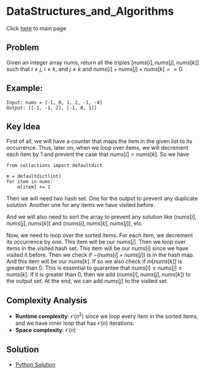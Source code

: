 # DataStructures_and_Algorithms
Click [here](../../README.md) to main page

## Problem
Given an integer array nums, return all the triples $[nums[i], nums[j], nums[k]]$ such that $i \neq j$, $i \neq k$, and $j \neq k$ and $nums[i] + nums[j] + nums[k] == 0$.

## Example:
```
Input: nums = [-1, 0, 1, 2, -1, -4]
Output: [[-1, -1, 2], [-1, 0, 1]]
```

## Key Idea
First of all, we will have a counter that maps the item in the given list to its occurrence. Thus, later on, when we loop over items, we will decrement each item by 1 and prevent the case that $nums[i] > nums[k]$. 
So we have 
```
from collections import defaultdict

m = defaultdict(int)
for item in nums:
    m[item] += 1
```

Then we will need two hash set. One for the output to prevent any duplicate solution. Another one for any items we have visited before.

And we will also need to sort the array to prevent any solution like $(nums[i], nums[j], nums[k])$ and $(nums[i], nums[k], nums[j])$, etc. 

Now, we need to loop over the sorted items. For each item, we decrement its occurrence by one. This item will be our $nums[j]$. Then we loop over items in the visited hash set. This item will be our $nums[i]$ since we have visited it before. Then we check if $-(nums[i] + nums[j])$ is in the hash map. And this item will be our $nums[k]$. If so we also check if $m[nums[k]]$ is greater than 0. This is essential to guarantee that $nums[i] \leq nums[j] \leq nums[k]$. If it is greater than 0, then we add $(nums[i], nums[j], nums[k])$ to the output set. At the end, we can add $nums[j]$ to the visited set. 

## Complexity Analysis
- **Runtime complexity**: $\mathcal{O}(n^2)$ since we loop every item in the sorted items, and we have inner loop that has $\mathcal{O}(n)$ iterations.
- **Space complexity**: $\mathcal{O}(n)$

## Solution
- [Python Solution](3_sum_equal_to_0.py)